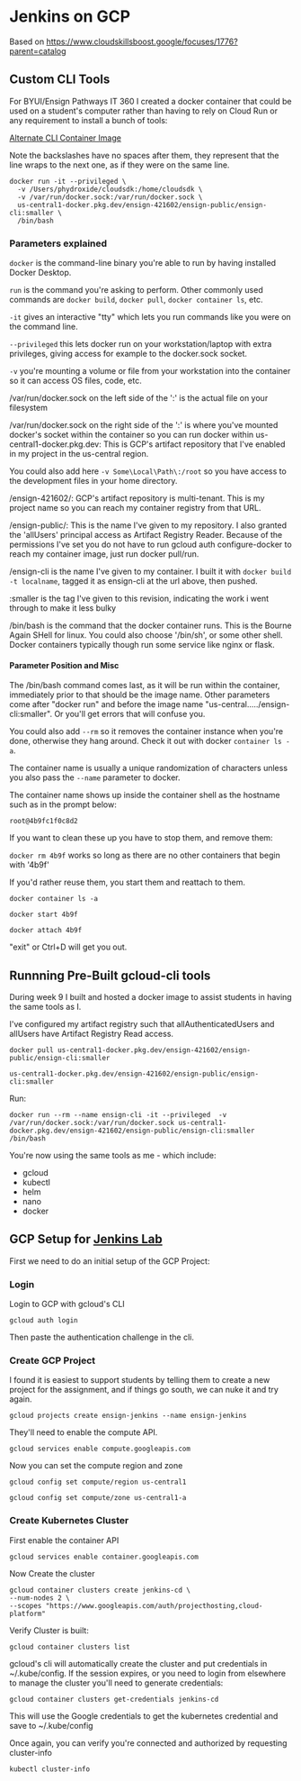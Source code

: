 # Jenkins on GCP

Based on https://www.cloudskillsboost.google/focuses/1776?parent=catalog




## Custom CLI Tools

For BYUI/Ensign Pathways IT 360 I created a docker container that could be used on a student's computer rather than having to rely on Cloud Run or any requirement to install a bunch of tools:

[Alternate CLI Container Image](https://github.com/phydroxide/ensign/tree/main/8_Lab9_Terraform#alternate-cli) 

Note the backslashes have no spaces after them, they represent that the line wraps to the next one, as if they were on the same line.

```
docker run -it --privileged \
  -v /Users/phydroxide/cloudsdk:/home/cloudsdk \
  -v /var/run/docker.sock:/var/run/docker.sock \
  us-central1-docker.pkg.dev/ensign-421602/ensign-public/ensign-cli:smaller \
  /bin/bash
```

### Parameters explained
`docker` is the command-line binary you're able to run by having installed Docker Desktop.

`run` is the command you're asking to perform. Other commonly used commands are `docker build`, `docker pull`, `docker container ls`, etc.

`-it` gives an interactive "tty" which lets you run commands like you were on the command line.

`--privileged` this lets docker run on your workstation/laptop with extra privileges, giving access for example to the docker.sock socket.

`-v` you're mounting a volume or file from your workstation into the container so it can access OS files, code, etc.

/var/run/docker.sock on the left side of the ':' is the actual file on your filesystem

/var/run/docker.sock on the right side of the ':' is where you've mounted docker's socket within the container so you can run docker within
us-central1-docker.pkg.dev: This is GCP's artifact repository that I've enabled in my project in the us-central region.

You could also add here `-v Some\Local\Path\:/root` so you have access to the development files in your home directory. 

/ensign-421602/: GCP's artifact repository is multi-tenant. This is my project name so you can reach my container registry from that URL.

/ensign-public/: This is the name I've given to my repository. I also granted the 'allUsers' principal access as Artifact Registry Reader.
Because of the permissions I've set you do not have to run gcloud auth configure-docker to reach my container image, just run docker pull/run.

/ensign-cli is the name I've given to my container. I built it with `docker build -t localname`, tagged it as ensign-cli at the url above, then pushed.

:smaller is the tag I've given to this revision, indicating the work i went through to make it less bulky

/bin/bash is the command that the docker container runs. This is the Bourne Again SHell for linux. 
You could also choose '/bin/sh', or some other shell. Docker containers typically though run some service like nginx or flask.  

#### Parameter Position and Misc

The /bin/bash command comes last, as it will be run within the container, immediately prior to that should be the image name. Other parameters come after "docker run" and before the image name "us-central...../ensign-cli:smaller". Or you'll get errors that will confuse you.

You could also add `--rm` so it removes the container instance when you're done, otherwise they hang around. Check it out with docker `container ls -a`.

The container name is usually a unique randomization of characters unless you also pass the `--name` parameter to docker. 

The container name shows up inside the container shell as the hostname such as in the prompt below:
 
`root@4b9fc1f0c8d2`

If you want to clean these up you have to stop them, and remove them:

`docker rm 4b9f` works so long as there are no other containers that begin with '4b9f'

If you'd rather reuse them, you start them and reattach to them.

`docker container ls -a`

`docker start 4b9f` 

`docker attach 4b9f` 

"exit" or Ctrl+D will get you out. 


## Runnning Pre-Built gcloud-cli tools

During week 9 I built and hosted a docker image to assist students in having the same tools as I.

I've configured my artifact registry such that allAuthenticatedUsers and allUsers have Artifact Registry Read access.

```
docker pull us-central1-docker.pkg.dev/ensign-421602/ensign-public/ensign-cli:smaller
```

```
us-central1-docker.pkg.dev/ensign-421602/ensign-public/ensign-cli:smaller
```

Run:
```
docker run --rm --name ensign-cli -it --privileged  -v /var/run/docker.sock:/var/run/docker.sock us-central1-docker.pkg.dev/ensign-421602/ensign-public/ensign-cli:smaller /bin/bash
```

You're now using the same tools as me - which include:

* gcloud
* kubectl
* helm
* nano
* docker


## GCP Setup for [Jenkins Lab](https://www.cloudskillsboost.google/focuses/1776?parent=catalog)

First we need to do an initial setup of the GCP Project:

### Login
Login to GCP with gcloud's CLI

```
gcloud auth login
```
Then paste the authentication challenge in the cli. 


### Create GCP Project

I found it is easiest to support students by telling them to create a new project for the assignment, and if things go south, we can nuke it and try again.
```
gcloud projects create ensign-jenkins --name ensign-jenkins 
```

They'll need to enable the compute API. 
```
gcloud services enable compute.googleapis.com
```

Now you can set the compute region and zone
```
gcloud config set compute/region us-central1
```

```
gcloud config set compute/zone us-central1-a
```

### Create Kubernetes Cluster

First enable the container API 
```
gcloud services enable container.googleapis.com
```

Now Create the cluster
```
gcloud container clusters create jenkins-cd \
--num-nodes 2 \
--scopes "https://www.googleapis.com/auth/projecthosting,cloud-platform"
```

Verify Cluster is built:
```
gcloud container clusters list
```

gcloud's cli will automatically create the cluster and put credentials in ~/.kube/config. 
If the session expires, or you need to login from elsewhere to manage the cluster you'll need to generate credentials:

```
gcloud container clusters get-credentials jenkins-cd
```

This will use the Google credentials to get the kubernetes credential and save to ~/.kube/config

Once again, you can verify you're connected and authorized by requesting cluster-info
```
kubectl cluster-info
```

### 

